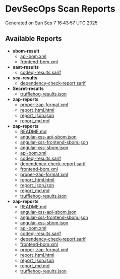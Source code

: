 # DevSecOps Scan Reports
Generated on Sun Sep  7 16:43:57 UTC 2025

## Available Reports
- **sbom-result**
  - [api-bom.xml](./api-bom.xml)
  - [frontend-bom.xml](./frontend-bom.xml)
- **sast-results**
  - [codeql-results.sarif](./codeql-results.sarif)
- **sca-results**
  - [dependency-check-report.sarif](./dependency-check-report.sarif)
- **Secret-results**
  - [trufflehog-results.json](./trufflehog-results.json)
- **zap-reports**
  - [proper-zap-format.xml](./proper-zap-format.xml)
  - [report_html.html](./report_html.html)
  - [report_json.json](./report_json.json)
  - [report_md.md](./report_md.md)
- **zap-reports**
  - [README.md](./README.md)
  - [angular-xss-api-sbom.json](./angular-xss-api-sbom.json)
  - [angular-xss-frontend-sbom.json](./angular-xss-frontend-sbom.json)
  - [angular-xss-sbom.json](./angular-xss-sbom.json)
  - [api-bom.xml](./api-bom.xml)
  - [codeql-results.sarif](./codeql-results.sarif)
  - [dependency-check-report.sarif](./dependency-check-report.sarif)
  - [frontend-bom.xml](./frontend-bom.xml)
  - [proper-zap-format.xml](./proper-zap-format.xml)
  - [report_html.html](./report_html.html)
  - [report_json.json](./report_json.json)
  - [report_md.md](./report_md.md)
  - [trufflehog-results.json](./trufflehog-results.json)
- **zap-reports**
  - [README.md](./README.md)
  - [angular-xss-api-sbom.json](./angular-xss-api-sbom.json)
  - [angular-xss-frontend-sbom.json](./angular-xss-frontend-sbom.json)
  - [angular-xss-sbom.json](./angular-xss-sbom.json)
  - [api-bom.xml](./api-bom.xml)
  - [codeql-results.sarif](./codeql-results.sarif)
  - [dependency-check-report.sarif](./dependency-check-report.sarif)
  - [frontend-bom.xml](./frontend-bom.xml)
  - [proper-zap-format.xml](./proper-zap-format.xml)
  - [report_html.html](./report_html.html)
  - [report_json.json](./report_json.json)
  - [report_md.md](./report_md.md)
  - [trufflehog-results.json](./trufflehog-results.json)

